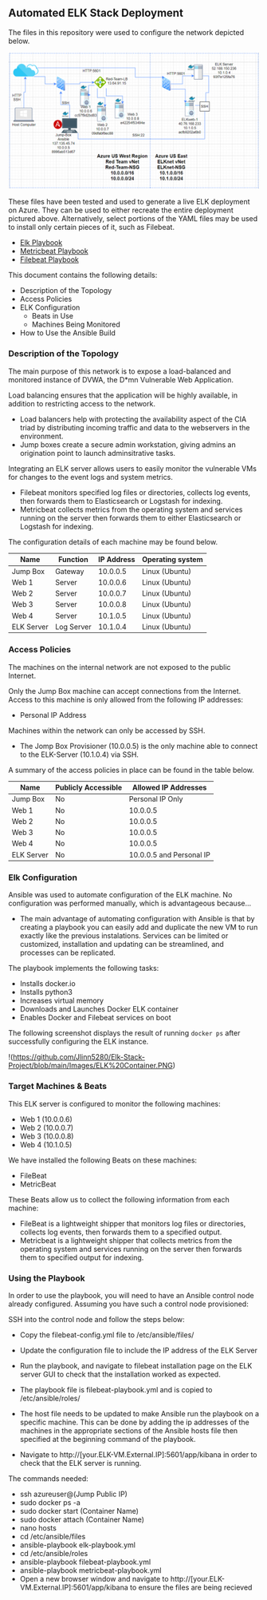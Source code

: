 ## Automated ELK Stack Deployment

The files in this repository were used to configure the network depicted below.

![](https://github.com/Jlinn5280/Elk-Stack-Project/blob/main/Diagrams/vNet.PNG)

These files have been tested and used to generate a live ELK deployment on Azure. They can be used to either recreate the entire deployment pictured above. Alternatively, select portions of the YAML files may be used to install only certain pieces of it, such as Filebeat.

  - [Elk Playbook](https://github.com/Jlinn5280/Elk-Stack-Project/blob/main/Ansible/elk-playbook.yml)
  - [Metricbeat Playbook](https://github.com/Jlinn5280/Elk-Stack-Project/blob/main/Ansible/metricbeat-playbook.yml)
  - [Filebeat Playbook](https://github.com/Jlinn5280/Elk-Stack-Project/blob/main/Ansible/filebeat-playbook.yml)

This document contains the following details:
- Description of the Topology
- Access Policies
- ELK Configuration
  - Beats in Use
  - Machines Being Monitored
- How to Use the Ansible Build


### Description of the Topology

The main purpose of this network is to expose a load-balanced and monitored instance of DVWA, the D*mn Vulnerable Web Application.

Load balancing ensures that the application will be highly available, in addition to restricting access to the network.
- Load balancers help with protecting the availability aspect of the CIA triad by distributing incoming traffic and data to the webservers in the environment. 
- Jump boxes create a secure admin workstation, giving admins an origination point to launch adminsitrative tasks.

Integrating an ELK server allows users to easily monitor the vulnerable VMs for changes to the event logs and system metrics.
- Filebeat monitors specified log files or directories, collects log events, then forwards them to Elasticsearch or Logstash for indexing. 
- Metricbeat collects metrics from the operating system and services running on the server then forwards them to either Elasticsearch or Logstash for indexing.

The configuration details of each machine may be found below.

| Name       | Function   | IP Address | Operating system |
|------------|------------|------------|------------------|
| Jump Box   | Gateway    | 10.0.0.5   | Linux (Ubuntu)   |
| Web 1      | Server     | 10.0.0.6   | Linux (Ubuntu)   |
| Web 2      | Server     | 10.0.0.7   | Linux (Ubuntu)   |
| Web 3      | Server     | 10.0.0.8   | Linux (Ubuntu)   |
| Web 4      | Server     | 10.1.0.5   | Linux (Ubuntu)   |
| ELK Server | Log Server | 10.1.0.4   | Linux (Ubuntu)   |


### Access Policies

The machines on the internal network are not exposed to the public Internet. 

Only the Jump Box machine can accept connections from the Internet. Access to this machine is only allowed from the following IP addresses:

- Personal IP Address

Machines within the network can only be accessed by SSH.
- The Jomp Box Provisioner (10.0.0.5) is the only machine able to connect to the ELK-Server (10.1.0.4) via SSH.

A summary of the access policies in place can be found in the table below.

| Name       | Publicly Accessible | Allowed IP Addresses     |
|------------|---------------------|--------------------------|
| Jump Box   | No                  | Personal IP Only         |
| Web 1      | No                  | 10.0.0.5                 |
| Web 2      | No                  | 10.0.0.5                 |
| Web 3      | No                  | 10.0.0.5                 |
| Web 4      | No                  | 10.0.0.5                 |
| ELK Server | No                  | 10.0.0.5 and Personal IP |


### Elk Configuration

Ansible was used to automate configuration of the ELK machine. No configuration was performed manually, which is advantageous because...
- The main advantage of automating configuration with Ansible is that by creating a playbook you can easily add and duplicate the new VM to run exactly like the previous instalations. Services can be limited or customized, installation and updating can be streamlined, and processes can be replicated.

The playbook implements the following tasks:
- Installs docker.io
- Installs python3
- Increases virtual memory
- Downloads and Launches Docker ELK container
- Enables Docker and Filebeat services on boot

The following screenshot displays the result of running `docker ps` after successfully configuring the ELK instance.

!(https://github.com/Jlinn5280/Elk-Stack-Project/blob/main/Images/ELK%20Container.PNG)

### Target Machines & Beats
This ELK server is configured to monitor the following machines:
- Web 1 (10.0.0.6)
- Web 2 (10.0.0.7)
- Web 3 (10.0.0.8)
- Web 4 (10.1.0.5)

We have installed the following Beats on these machines:
- FileBeat
- MetricBeat

These Beats allow us to collect the following information from each machine:
- FileBeat is a lightweight shipper that monitors log files or directories, collects log events, then forwards them to a specified output.
- Metricbeat is a lightweight shipper that collects metrics from the operating system and services running on the server then forwards them to specified output for indexing.

### Using the Playbook
In order to use the playbook, you will need to have an Ansible control node already configured. Assuming you have such a control node provisioned: 

SSH into the control node and follow the steps below:
- Copy the filebeat-config.yml file to /etc/ansible/files/
- Update the configuration file to include the IP address of the ELK Server
- Run the playbook, and navigate to filebeat installation page on the ELK server GUI to check that the installation worked as expected.



- The playbook file is filebeat-playbook.yml and is copied to /etc/ansible/roles/
- The host file needs to be updated to make Ansible run the playbook on a specific machine. This can be done by adding the ip addresses of the machines in the appropriate sections of the Ansible hosts file then specified at the beginning command of the playbook.
- Navigate to  http://[your.ELK-VM.External.IP]:5601/app/kibana in order to check that the ELK server is running.

The commands needed:

- ssh azureuser@(Jump Public IP)
- sudo docker ps -a
- sudo docker start (Container Name)
- sudo docker attach (Container Name)
- nano hosts
- cd /etc/ansible/files
- ansible-playbook elk-playbook.yml
- cd /etc/ansible/roles
- ansible-playbook filebeat-playbook.yml
- ansible-playbook metricbeat-playbook.yml
- Open a new browser window and navigate to http://[your.ELK-VM.External.IP]:5601/app/kibana to ensure the files are being recieved